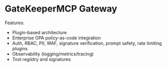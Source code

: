 # GateKeeperMCP Gateway

Features:
- Plugin-based architecture
- Enterprise OPA policy-as-code integration
- Auth, RBAC, PII, WAF, signature verification, prompt safety, rate limiting plugins
- Observability (logging/metrics/tracing)
- Tool registry and signatures
